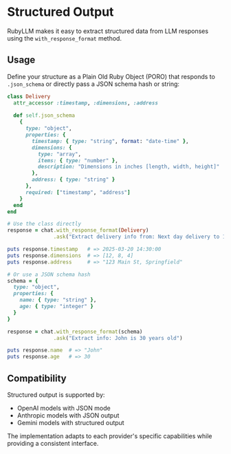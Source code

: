 # Structured Output

RubyLLM makes it easy to extract structured data from LLM responses using the `with_response_format` method.

## Usage

Define your structure as a Plain Old Ruby Object (PORO) that responds to `.json_schema` or directly pass a JSON schema hash or string:

```ruby
class Delivery
  attr_accessor :timestamp, :dimensions, :address
  
  def self.json_schema
    {
      type: "object",
      properties: {
        timestamp: { type: "string", format: "date-time" },
        dimensions: { 
          type: "array", 
          items: { type: "number" },
          description: "Dimensions in inches [length, width, height]"
        },
        address: { type: "string" }
      },
      required: ["timestamp", "address"]
    }
  end
end

# Use the class directly
response = chat.with_response_format(Delivery)
               .ask("Extract delivery info from: Next day delivery to 123 Main St...")

puts response.timestamp   # => 2025-03-20 14:30:00
puts response.dimensions  # => [12, 8, 4] 
puts response.address     # => "123 Main St, Springfield"

# Or use a JSON schema hash
schema = {
  type: "object",
  properties: {
    name: { type: "string" },
    age: { type: "integer" }
  }
}

response = chat.with_response_format(schema)
               .ask("Extract info: John is 30 years old")

puts response.name  # => "John"
puts response.age   # => 30
```

## Compatibility

Structured output is supported by:
- OpenAI models with JSON mode
- Anthropic models with JSON output
- Gemini models with structured output

The implementation adapts to each provider's specific capabilities while providing a consistent interface.